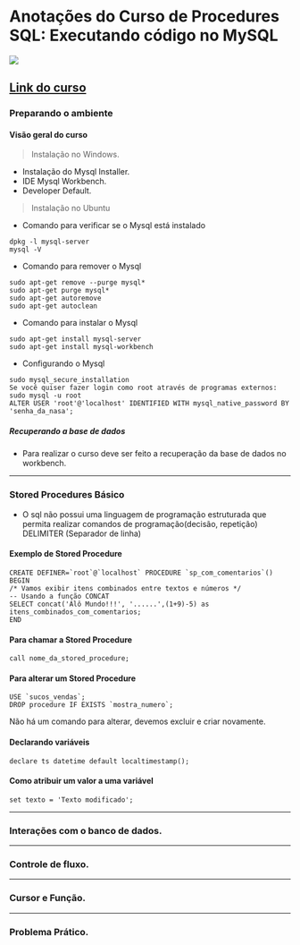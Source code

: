 # Anotações do Curso de  Procedures SQL: Executando código no MySQL
![](https://www.alura.com.br/assets/api/share/curso-mysql-procedures.png)
## [Link do curso](https://cursos.alura.com.br/course/mysql-procedures)

### Preparando o ambiente
#### Visão geral do curso
> Instalação no Windows.

* Instalação do Mysql Installer.
* IDE Mysql Workbench.
* Developer Default.

> Instalação no Ubuntu
* Comando para verificar se o Mysql está instalado
```
dpkg -l mysql-server
mysql -V
```
* Comando para remover o Mysql
```
sudo apt-get remove --purge mysql*
sudo apt-get purge mysql*
sudo apt-get autoremove
sudo apt-get autoclean
```
* Comando para instalar o Mysql
```
sudo apt-get install mysql-server
sudo apt-get install mysql-workbench
```
* Configurando o Mysql
```
sudo mysql_secure_installation
Se você quiser fazer login como root através de programas externos:
sudo mysql -u root
ALTER USER 'root'@'localhost' IDENTIFIED WITH mysql_native_password BY 'senha_da_nasa';
```
##### Recuperando a base de dados
* Para realizar o curso deve ser feito a recuperação da base de dados no workbench.

---

### Stored Procedures Básico
* O sql não possui uma linguagem de programação estruturada que permita realizar comandos de programação(decisão, repetição)
DELIMITER (Separador de linha)

#### Exemplo de Stored Procedure
```
CREATE DEFINER=`root`@`localhost` PROCEDURE `sp_com_comentarios`()
BEGIN
/* Vamos exibir itens combinados entre textos e números */
-- Usando a função CONCAT
SELECT concat('Alô Mundo!!!', '......',(1+9)-5) as itens_combinados_com_comentarios;
END
```

#### Para chamar a Stored Procedure
```
call nome_da_stored_procedure;
```

#### Para alterar um Stored Procedure
```
USE `sucos_vendas`;
DROP procedure IF EXISTS `mostra_numero`;
```
Não há um comando para alterar, devemos excluir e criar novamente.

#### Declarando variáveis
```
declare ts datetime default localtimestamp();
```
#### Como atribuir um valor a uma variável
```
set texto = 'Texto modificado';
```

---

### Interações com o banco de dados.

---

### Controle de fluxo.

---

### Cursor e Função.

---

### Problema Prático.



